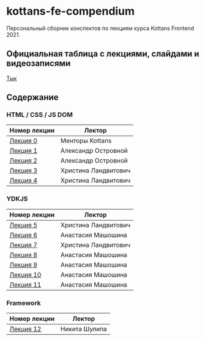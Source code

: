 # kottans-fe-compendium

Персональный сборник конспектов по лекциям курса Kottans Frontend 2021.

## Официальная таблица с лекциями, слайдами и видеозаписями

[Тык](https://github.com/kottans/frontend/blob/master/SCHEDULE.md)

## Содержание

### HTML / CSS / JS DOM

| Номер лекции                                | Лектор               |
| ------------------------------------------- | -------------------- |
| [Лекция 0](./lections/lection0/lection0.md) | Менторы Kottans      |
| [Лекция 1](./lections/lection1/lection1.md) | Александр Островной  |
| [Лекция 2](./lections/lection2/lection2.md) | Александр Островной  |
| [Лекция 3](./lections/lection3/lection3.md) | Христина Ландвитович |
| [Лекция 4](./lections/lection4/lection4.md) | Христина Ландвитович |

### YDKJS

| Номер лекции                                   | Лектор               |
| ---------------------------------------------- | -------------------- |
| [Лекция 5](./lections/lection5/lection5.md)    | Христина Ландвитович |
| [Лекция 6](./lections/lection6/lection6.md)    | Анастасия Машошина   |
| [Лекция 7](./lections/lection7/lection7.md)    | Христина Ландвитович |
| [Лекция 8](./lections/lection8/lection8.md)    | Анастасия Машошина   |
| [Лекция 9](./lections/lection9/lection9.md)    | Анастасия Машошина   |
| [Лекция 10](./lections/lection10/lection10.md) | Анастасия Машошина   |
| [Лекция 11](./lections/lection11/lection11.md) | Анастасия Машошина   |

### Framework

| Номер лекции                                   | Лектор        |
| ---------------------------------------------- | ------------- |
| [Лекция 12](./lections/lection12/lection12.md) | Никита Шулипа |
